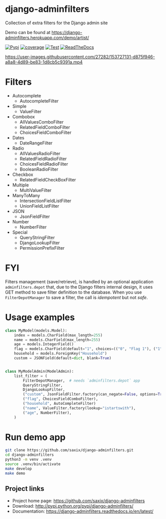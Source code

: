 django-adminfilters
===================

Collection of extra filters for the Django admin site

Demo can be found at https://django-adminfilters.herokuapp.com/demo/artist/

[![Pypi](https://badge.fury.io/py/django-adminfilters.svg)](https://pypi.org/project/django-adminfilters/)
[![coverage](https://codecov.io/github/saxix/django-adminfilters/coverage.svg?branch=develop)](https://codecov.io/github/saxix/django-adminfilters?branch=develop)
[![Test](https://github.com/saxix/django-adminfilters/actions/workflows/test.yml/badge.svg)](https://github.com/saxix/django-adminfilters/actions/workflows/test.yml)
[![ReadTheDocs](https://readthedocs.org/projects/django-adminfilters/badge/?version=latest)](https://django-adminfilters.readthedocs.io/en/latest/)


https://user-images.githubusercontent.com/27282/153727131-d875f946-a8a8-4d89-be83-1d8cb5c9391a.mp4


Filters
=======

* Autocomplete
  * AutocompleteFilter
* Simple
  * ValueFilter
* Combobox
  * AllValuesComboFilter
  * RelatedFieldComboFilter
  * ChoicesFieldComboFilter
* Dates
  * DateRangeFilter
* Radio
  * AllValuesRadioFilter
  * RelatedFieldRadioFilter
  * ChoicesFieldRadioFilter
  * BooleanRadioFilter
* Checkbox
  * RelatedFieldCheckBoxFilter
* Multiple
  * MultiValueFilter
* ManyToMany
  * IntersectionFieldListFilter
  * UnionFieldListFilter
* JSON
  * JsonFieldFilter
* Number
  * NumberFilter
* Special
  * QueryStringFilter
  * DjangoLookupFilter
  * PermissionPrefixFilter

FYI
====

Filters management (save/retrieve), is handled by an optional application `adminfilters.depot` that,
due to the Django filters internal design, it uses GET method to save filter definition to the database.
When you use `FilterDepotManager` to save a filter, the call is *idempotent* but not *safe*.


Usage examples
==============

```python
class MyModel(models.Model):
    index = models.CharField(max_length=255)
    name = models.CharField(max_length=255)
    age = models.IntegerField()
    flag = models.CharField(default="1", choices=(("0", "Flag 1"), ("1", "Flag 2"))
    household = models.ForeignKey("Household")
    custom = JSONField(default=dict, blank=True)


class MyModelAdmin(ModelAdmin):
    list_filter = (
        FilterDepotManager,  # needs `adminfilters.depot` app
        QueryStringFilter,
        DjangoLookupFilter,
        ("custom", JsonFieldFilter.factory(can_negate=False, options=True)),
        ("flag", ChoicesFieldComboFilter),
        ("household", AutoCompleteFilter)
        ("name", ValueFilter.factory(lookup="istartswith"),
        ("age", NumberFilter),
    )
```


Run demo app
============

```sh
git clone https://github.com/saxix/django-adminfilters.git
cd django-adminfilters
python3 -m venv .venv
source .venv/bin/activate
make develop
make demo
```

Project links
-------------

* Project home page: https://github.com/saxix/django-adminfilters
* Download: http://pypi.python.org/pypi/django-adminfilters/
* Documentation: https://django-adminfilters.readthedocs.io/en/latest/
